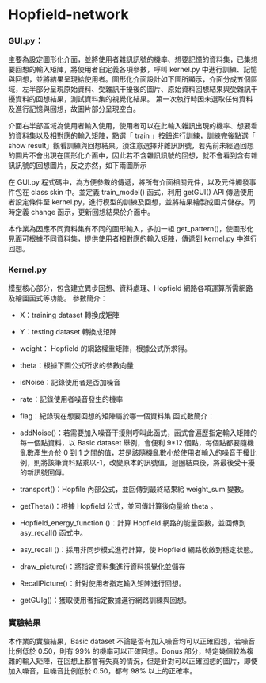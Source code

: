 # Hopfield-network
### GUI.py：
主要為設定圖形化介面，並將使用者雜訊訊號的機率、想要記憶的資料集，已集想要回想的輸入矩陣，將使用者自定義各項參數，呼叫 kernel.py 中進行訓練、記憶與回想，並將結果呈現給使用者。圖形化介面設計如下圖所顯示，介面分成五個區域，左半部分呈現原始資料、受雜訊干擾後的圖片、原始資料回想結果與受雜訊干擾資料的回想結果，測試資料集的視覺化結果。
第一次執行時因未選取任何資料及進行記憶與回想，故圖片部分呈現空白。

介面右半部區域為使用者輸入使用，使用者可以在此輸入雜訊出現的機率、想要看的資料集以及相對應的輸入矩陣，點選「 train 」按鈕進行訓練，訓練完後點選「 show result」觀看訓練與回想結果。須注意選擇非雜訊訊號，若先前未經過回想的圖片不會出現在圖形化介面中，因此若不含雜訊訊號的回想，就不會看到含有雜訊訊號的回想圖片，反之亦然，如下兩圖所示
 
 
在 GUI.py 程式碼中，為方便參數的傳遞，將所有介面相關元件，以及元件觸發事件包在 class skin 中。並定義 train_model() 函式，利用 getGUI() API 傳遞使用者設定條件至 kernel.py，進行模型的訓練及回想，並將結果繪製成圖片儲存。同時定義 change 函示，更新回想結果於介面中。

本作業為因應不同資料集有不同的圖形輸入，多加一組 get_pattern()，使圖形化見面可根據不同資料集，提供使用者相對應的輸入矩陣，傳遞到 kernel.py 中進行回想。

###	Kernel.py 
模型核心部分，包含建立異步回想、資料處理、Hopfield 網路各項運算所需網路及繪圖函式等功能。
參數簡介：
- X：training dataset 轉換成矩陣
- Y：testing dataset 轉換成矩陣
- weight： Hopfield 的網路權重矩陣，根據公式所求得。
- theta：根據下圖公式所求的參數向量
- isNoise：記錄使用者是否加噪音
- rate：記錄使用者噪音發生的機率
- flag：紀錄現在想要回想的矩陣屬於哪一個資料集
函式數簡介：

- addNoise()：若需要加入噪音干擾則呼叫此函式，函式會遍歷指定輸入矩陣的每一個點資料，以 Basic dataset 舉例，會便利 9*12 個點，每個點都要隨機亂數產生介於 0 到 1 之間的值，若是該隨機亂數小於使用者輸入的噪音干擾比例，則將該筆資料點乘以-1，改變原本的訊號值，迴圈結束後，將最後受干擾的新訊號回傳。
- transport()：Hopfile 內部公式，並回傳到最終結果給 weight_sum 變數。
- getTheta()：根據 Hopfield 公式，並回傳計算後向量給 theta 。
- Hopfield_energy_function ()：計算 Hopfield 網路的能量函數，並回傳到 asy_recall() 函式中。
- asy_recall ()：採用非同步模式進行計算，使 Hopfield 網路收斂到穩定狀態。 
- draw_picture()：將指定資料集進行資料視覺化並儲存
- RecallPicture()：針對使用者指定輸入矩陣進行回想。
- getGUIg()：獲取使用者指定數據進行網路訓練與回想。

### 實驗結果
本作業的實驗結果，Basic dataset 不論是否有加入噪音均可以正確回想，若噪音比例低於 0.50，則有 99% 的機率可以正確回想。Bonus 部分，特定幾個較為複雜的輸入矩陣，在回想上都會有失真的情況，但是針對可以正確回想的圖片，即使加入噪音，且噪音比例低於 0.50，都有 98% 以上的正確率。

